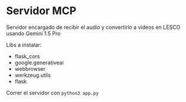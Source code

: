 # Servidor MCP    

Servidor encargado de recibir el audio y convertirlo a videos en LESCO usando Gemini 1.5 Pro

Libs a instalar:
- flask_cors
- google.generativeai
- webbrowser
- werkzeug.utils
- flask


Correr el servidor con
  `python3 app.py` 
